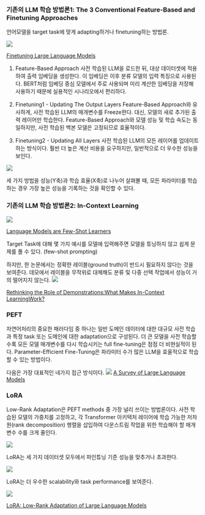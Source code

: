 ### 기존의 LLM 학습 방법론1: The 3 Conventional Feature-Based and Finetuning Approaches
언어모델을 target task에 맞게 adapting하거나 finetuning하는 방법론.

![](https://velog.velcdn.com/images/s0o0_jiiin/post/de505ad0-76d0-4bcf-a710-050309ce0faf/image.png)

[Finetuning Large Language Models](https://magazine.sebastianraschka.com/p/finetuning-large-language-models)

1. Feature-Based Approach
사전 학습된 LLM을 로드한 뒤, 대상 데이터셋에 적용하여 출력 임베딩을 생성한다. 이 임베딩은 이후 분류 모델의 입력 특징으로 사용된다.
BERT처럼 임베딩 중심 모델에서 주로 사용되며 미리 계산한 임베딩을 저장해 사용하기 때문에 실용적인 시나리오에서 편리하다.

2. Finetuning1 - Updating The Output Layers
Feature-Based Approach와 유사하게, 사전 학습된 LLM의 매개변수를 Freeze한다. 대신, 모델의 새로 추가된 출력 레이어만 학습한다.
Feature-Based Approach와 모델 성능 및 학습 속도는 동일하지만, 사전 학습된 백본 모델은 고정되므로 효율적이다.

3. Finetuning2 - Updating All Layers
사전 학습된 LLM의 모든 레이어를 업데이트하는 방식이다.
훨씬 더 높은 계산 비용을 요구하지만, 일반적으로 더 우수한 성능을 보인다.

![](https://velog.velcdn.com/images/s0o0_jiiin/post/2177cf05-a74f-4a9a-86af-b85505a35858/image.png)

세 가지 방법을 성능(Y축)과 학습 효율(X축)로 나누어 살펴볼 때, 모든 파라미터를 학습하는 경우 가장 높은 성능을 기록하는 것을 확인할 수 있다.

### 기존의 LLM 학습 방법론2: In-Context Learning
![](https://velog.velcdn.com/images/s0o0_jiiin/post/6217640e-4b3f-43a4-a4a3-8423671dde3d/image.png)

[Language Models are Few-Shot Learners](https://arxiv.org/abs/2005.14165)

Target Task에 대해 몇 가지 예시를 모델에 입력해주면 모델을 튜닝하지 않고 쉽게 문제를 풀 수 있다. (few-shot prompting)

하지만, 한 논문에서는 정확한 레이블(ground truth)이 반드시 필요하지 않다는 것을 보여준다. 데모에서 레이블을 무작위로 대체해도 분류 및 다중 선택 작업에서 성능이 거의 떨어지지 않는다.
![](https://velog.velcdn.com/images/s0o0_jiiin/post/cb32dfb8-cbfd-4a17-9e44-a2f068247d1c/image.png)

[Rethinking the Role of Demonstrations:What Makes In-Context LearningWork?](https://arxiv.org/abs/2202.12837)

### PEFT
자연어처리의 중요한 패러다임 중 하나는 일반 도메인 데이터에 대한 대규모 사전 학습과 특정 task 또는 도메인에 대한 adaptation으로 구성된다. 더 큰 모델을 사전 학습할수록 모든 모델 매개변수를 다시 학습시키는 full fine-tuning은 점점 더 비현실적이 된다. 
Parameter-Efficient Fine-Tuning은 파라미터 수가 많은 LLM을 효울적으로 학습할 수 있는 방법이다.

다음은 가장 대표적인 네가지 접근 방식이다.
![](https://velog.velcdn.com/images/s0o0_jiiin/post/df690409-1e58-4176-a69f-5a91ccd1c9a1/image.png)
[A Survey of Large Language Models](https://arxiv.org/abs/2303.18223)
### LoRA
Low-Rank Adaptation은 PEFT methods 중 가장 널리 쓰이는 방법론이다. 사전 학습된 모델의 가중치를 고정하고, 각 Transformer 아키텍처 레이어에 학습 가능한 저차원(rank decomposition) 행렬을 삽입하여 다운스트림 작업을 위한 학습해야 할 매개변수 수를 크게 줄인다. 

![](https://velog.velcdn.com/images/s0o0_jiiin/post/fbb2c6e9-f051-4727-8129-216a1cf0a480/image.png)

LoRA는 세 가지 데이터셋 모두에서 파인튜닝 기준 성능을 맞추거나 초과한다. 

![](https://velog.velcdn.com/images/s0o0_jiiin/post/9b8051ea-6db4-4399-bf65-e027975e1021/image.png)

LoRA는 더 우수한 scalability와 task performance를 보여준다.

![](https://velog.velcdn.com/images/s0o0_jiiin/post/ab6885de-4f19-4def-93d4-d17b9e2fdbd8/image.png)

[LoRA: Low-Rank Adaptation of Large Language Models](https://arxiv.org/abs/2106.09685)